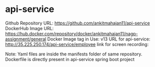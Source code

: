 # api-service
Github Repository URL: https://github.com/ankitmahajan11/api-service
DockerHub Image URL: https://hub.docker.com/repository/docker/ankitmahajan11/nagp-assignment/general
Docker Image tag in Use: v13
URL for api-service: http://35.225.250.174/api-service/employee
link for screen recording: 

Note: Yaml files are inside the manifests folder of same repository.
Dockerfile is directly present in api-service spring boot project

